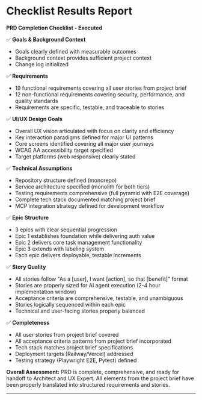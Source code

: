 # Checklist Results Report

**PRD Completion Checklist - Executed**

✅ **Goals & Background Context**
- Goals clearly defined with measurable outcomes
- Background context provides sufficient project context
- Change log initialized

✅ **Requirements**
- 19 functional requirements covering all user stories from project brief
- 12 non-functional requirements covering security, performance, and quality standards
- Requirements are specific, testable, and traceable to stories

✅ **UI/UX Design Goals**
- Overall UX vision articulated with focus on clarity and efficiency
- Key interaction paradigms defined for major UI patterns
- Core screens identified covering all major user journeys
- WCAG AA accessibility target specified
- Target platforms (web responsive) clearly stated

✅ **Technical Assumptions**
- Repository structure defined (monorepo)
- Service architecture specified (monolith for both tiers)
- Testing requirements comprehensive (full pyramid with E2E coverage)
- Complete tech stack documented matching project brief
- MCP integration strategy defined for development workflow

✅ **Epic Structure**
- 3 epics with clear sequential progression
- Epic 1 establishes foundation while delivering auth value
- Epic 2 delivers core task management functionality
- Epic 3 extends with labeling system
- Each epic delivers deployable, testable increments

✅ **Story Quality**
- All stories follow "As a [user], I want [action], so that [benefit]" format
- Stories are properly sized for AI agent execution (2-4 hour implementation window)
- Acceptance criteria are comprehensive, testable, and unambiguous
- Stories logically sequenced within each epic
- Technical and user-facing stories properly balanced

✅ **Completeness**
- All user stories from project brief covered
- All acceptance criteria patterns from project brief incorporated
- Tech stack matches project brief specifications
- Deployment targets (Railway/Vercel) addressed
- Testing strategy (Playwright E2E, Pytest) defined

**Overall Assessment:** PRD is complete, comprehensive, and ready for handoff to Architect and UX Expert. All elements from the project brief have been properly translated into structured requirements and stories.

---
